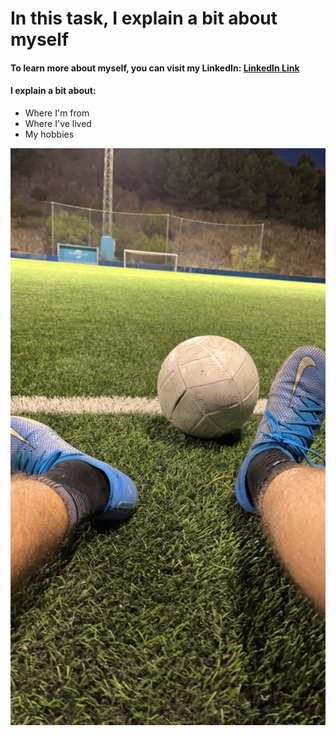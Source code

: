 # **In this task, I explain a bit about myself**
#### To learn more about myself, you can visit my LinkedIn: [LinkedIn Link](https://www.linkedin.com/in/enrique-peralta-jimenez-5574352b9)

#### I explain a bit about:
* Where I'm from
* Where I've lived
* My hobbies

![](https://github.com/enriquee02/Session1and2homework/blob/17cdab3a177dda36866d1a8cef1c1fd8fdbb8de3/IMG_8778.JPG)
